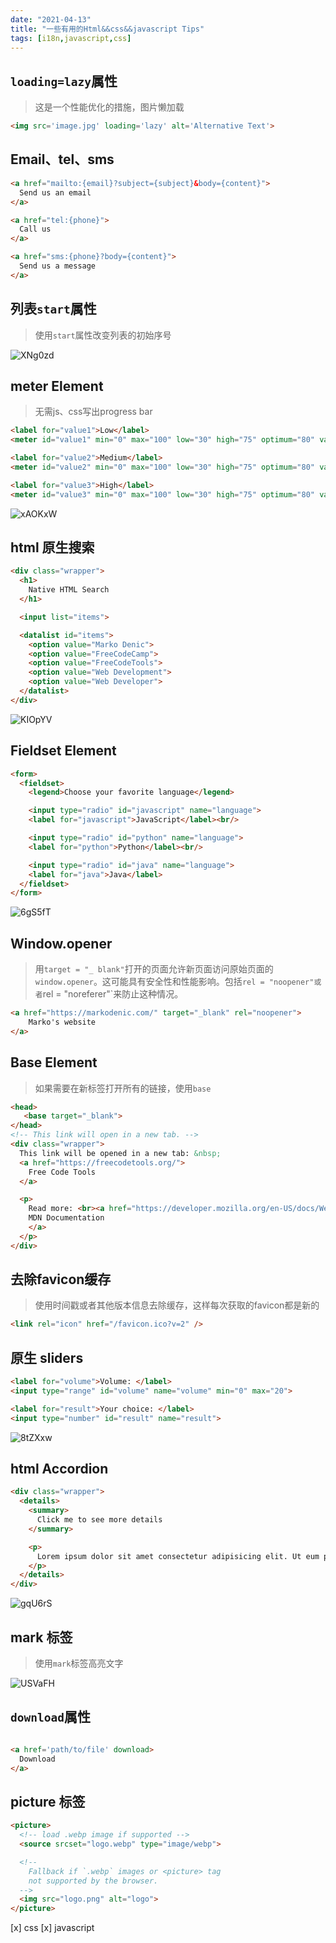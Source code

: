 ```yaml
---
date: "2021-04-13"
title: "一些有用的Html&&css&&javascript Tips"
tags: [i18n,javascript,css]
---
```


## `loading=lazy`属性

> 这是一个性能优化的措施，图片懒加载

``` html
<img src='image.jpg' loading='lazy' alt='Alternative Text'>
```

## Email、tel、sms

``` html
<a href="mailto:{email}?subject={subject}&body={content}">
  Send us an email
</a>

<a href="tel:{phone}">
  Call us
</a>

<a href="sms:{phone}?body={content}">
  Send us a message
</a>
```

## 列表`start`属性

> 使用`start`属性改变列表的初始序号

![XNg0zd](https://cdn.jsdelivr.net/gh/manonicu/pics@master/uPic/XNg0zd.jpg)

## meter Element

> 无需js、css写出progress bar

``` html
<label for="value1">Low</label>
<meter id="value1" min="0" max="100" low="30" high="75" optimum="80" value="25"></meter>

<label for="value2">Medium</label>
<meter id="value2" min="0" max="100" low="30" high="75" optimum="80" value="50"></meter>

<label for="value3">High</label>
<meter id="value3" min="0" max="100" low="30" high="75" optimum="80" value="80"></meter>
```

![xAOKxW](https://cdn.jsdelivr.net/gh/manonicu/pics@master/uPic/xAOKxW.jpg)

## html 原生搜索

``` html
<div class="wrapper">
  <h1>
    Native HTML Search
  </h1>

  <input list="items">

  <datalist id="items">
    <option value="Marko Denic">
    <option value="FreeCodeCamp">
    <option value="FreeCodeTools">
    <option value="Web Development">
    <option value="Web Developer">
  </datalist>
</div>
```

![KIOpYV](https://cdn.jsdelivr.net/gh/manonicu/pics@master/uPic/KIOpYV.jpg)

## Fieldset Element

``` html
<form>
  <fieldset>
    <legend>Choose your favorite language</legend>

    <input type="radio" id="javascript" name="language">
    <label for="javascript">JavaScript</label><br/>

    <input type="radio" id="python" name="language">
    <label for="python">Python</label><br/>

    <input type="radio" id="java" name="language">
    <label for="java">Java</label>
  </fieldset>
</form>
```
![6gS5fT](https://cdn.jsdelivr.net/gh/manonicu/pics@master/uPic/6gS5fT.jpg)

## Window.opener

> 用`target = "_ blank"`打开的页面允许新页面访问原始页面的`window.opener`。这可能具有安全性和性能影响。包括`rel = "noopener"或者`rel = "noreferer"`来防止这种情况。

``` html
<a href="https://markodenic.com/" target="_blank" rel="noopener">
	Marko's website
</a>
```

## Base Element

> 如果需要在新标签打开所有的链接，使用`base`

``` html
<head>
   <base target="_blank">
</head>
<!-- This link will open in a new tab. -->
<div class="wrapper">
  This link will be opened in a new tab: &nbsp;
  <a href="https://freecodetools.org/">
    Free Code Tools
  </a>

  <p>
    Read more: <br><a href="https://developer.mozilla.org/en-US/docs/Web/HTML/Element/base">
    MDN Documentation
    </a>
  </p>
</div>
```

## 去除favicon缓存

> 使用时间戳或者其他版本信息去除缓存，这样每次获取的favicon都是新的

``` html
<link rel="icon" href="/favicon.ico?v=2" />
```

## 原生 sliders

``` html
<label for="volume">Volume: </label>
<input type="range" id="volume" name="volume" min="0" max="20">

<label for="result">Your choice: </label>
<input type="number" id="result" name="result">
```
![8tZXxw](https://cdn.jsdelivr.net/gh/manonicu/pics@master/uPic/8tZXxw.jpg)

## html Accordion

``` html
<div class="wrapper">
  <details>
    <summary>
      Click me to see more details
    </summary>

    <p>
      Lorem ipsum dolor sit amet consectetur adipisicing elit. Ut eum perferendis eius. Adipisci velit et similique earum quas illo odio rerum optio, quis, expedita assumenda enim dicta aliquam porro maxime minima sed a ullam, aspernatur corporis.
    </p>
  </details>
</div>
```

![gqU6rS](https://cdn.jsdelivr.net/gh/manonicu/pics@master/uPic/gqU6rS.jpg)

## mark 标签

> 使用`mark`标签高亮文字

![USVaFH](https://cdn.jsdelivr.net/gh/manonicu/pics@master/uPic/USVaFH.jpg)

## `download`属性

``` html

<a href='path/to/file' download>
  Download
</a>
```

## picture 标签

``` html
<picture>
  <!-- load .webp image if supported -->
  <source srcset="logo.webp" type="image/webp">

  <!--
	Fallback if `.webp` images or <picture> tag
	not supported by the browser.
  -->
  <img src="logo.png" alt="logo">
</picture>
```

<!-- TODO -->

[x] css
[x] javascript